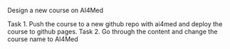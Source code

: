 Design a new course on AI4Med 

Task 1. Push the course to a new github repo with ai4med and deploy the course to github pages.
Task 2. Go through the content and change the course name to AI4Med

